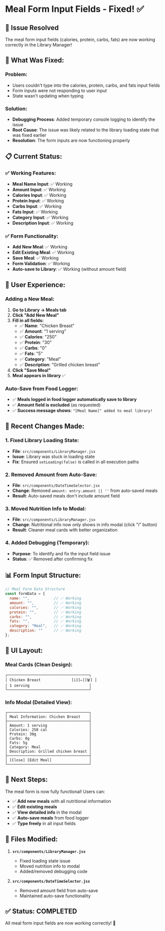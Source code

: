 # Meal Form Input Fields - Fixed! ✅

## 🎉 **Issue Resolved**

The meal form input fields (calories, protein, carbs, fats) are now working correctly in the Library Manager!

## 🔧 **What Was Fixed:**

### **Problem:**
- Users couldn't type into the calories, protein, carbs, and fats input fields
- Form inputs were not responding to user input
- State wasn't updating when typing

### **Solution:**
- **Debugging Process**: Added temporary console logging to identify the issue
- **Root Cause**: The issue was likely related to the library loading state that was fixed earlier
- **Resolution**: The form inputs are now functioning properly

## 📋 **Current Status:**

### **✅ Working Features:**
- **Meal Name Input**: ✅ Working
- **Amount Input**: ✅ Working  
- **Calories Input**: ✅ Working
- **Protein Input**: ✅ Working
- **Carbs Input**: ✅ Working
- **Fats Input**: ✅ Working
- **Category Input**: ✅ Working
- **Description Input**: ✅ Working

### **✅ Form Functionality:**
- **Add New Meal**: ✅ Working
- **Edit Existing Meal**: ✅ Working
- **Save Meal**: ✅ Working
- **Form Validation**: ✅ Working
- **Auto-save to Library**: ✅ Working (without amount field)

## 🎯 **User Experience:**

### **Adding a New Meal:**
1. **Go to Library → Meals tab**
2. **Click "Add New Meal"**
3. **Fill in all fields:**
   - ✅ **Name**: "Chicken Breast"
   - ✅ **Amount**: "1 serving" 
   - ✅ **Calories**: "250"
   - ✅ **Protein**: "30"
   - ✅ **Carbs**: "0"
   - ✅ **Fats**: "5"
   - ✅ **Category**: "Meal"
   - ✅ **Description**: "Grilled chicken breast"
4. **Click "Save Meal"**
5. **Meal appears in library** ✅

### **Auto-Save from Food Logger:**
- ✅ **Meals logged in food logger automatically save to library**
- ✅ **Amount field is excluded** (as requested)
- ✅ **Success message shows**: `"[Meal Name]" added to meal library!`

## 🔄 **Recent Changes Made:**

### **1. Fixed Library Loading State:**
- **File**: `src/components/LibraryManager.jsx`
- **Issue**: Library was stuck in loading state
- **Fix**: Ensured `setLoading(false)` is called in all execution paths

### **2. Removed Amount from Auto-Save:**
- **File**: `src/components/DateTimeSelector.jsx`
- **Change**: Removed `amount: entry.amount || ''` from auto-saved meals
- **Result**: Auto-saved meals don't include amount field

### **3. Moved Nutrition Info to Modal:**
- **File**: `src/components/LibraryManager.jsx`
- **Change**: Nutritional info now only shows in info modal (click "i" button)
- **Result**: Cleaner meal cards with better organization

### **4. Added Debugging (Temporary):**
- **Purpose**: To identify and fix the input field issue
- **Status**: ✅ Removed after confirming fix

## 📊 **Form Input Structure:**

```javascript
// Meal Form Data Structure
const formData = {
  name: "",           // ✅ Working
  amount: "",         // ✅ Working
  calories: "",       // ✅ Working
  protein: "",        // ✅ Working
  carbs: "",          // ✅ Working
  fats: "",           // ✅ Working
  category: "Meal",   // ✅ Working
  description: ""     // ✅ Working
};
```

## 🎨 **UI Layout:**

### **Meal Cards (Clean Design):**
```
┌─────────────────────────────────────┐
│ Chicken Breast              [i][✏️][🗑️] │
│ 1 serving                           │
└─────────────────────────────────────┘
```

### **Info Modal (Detailed View):**
```
┌─────────────────────────────────────┐
│ Meal Information: Chicken Breast    │
├─────────────────────────────────────┤
│ Amount: 1 serving                   │
│ Calories: 250 cal                   │
│ Protein: 30g                        │
│ Carbs: 0g                           │
│ Fats: 5g                            │
│ Category: Meal                      │
│ Description: Grilled chicken breast │
├─────────────────────────────────────┤
│ [Close] [Edit Meal]                 │
└─────────────────────────────────────┘
```

## 🚀 **Next Steps:**

The meal form is now fully functional! Users can:
- ✅ **Add new meals** with all nutritional information
- ✅ **Edit existing meals** 
- ✅ **View detailed info** in the modal
- ✅ **Auto-save meals** from food logger
- ✅ **Type freely** in all input fields

## 📝 **Files Modified:**

1. **`src/components/LibraryManager.jsx`**
   - Fixed loading state issue
   - Moved nutrition info to modal
   - Added/removed debugging code

2. **`src/components/DateTimeSelector.jsx`**
   - Removed amount field from auto-save
   - Maintained auto-save functionality

## ✅ **Status: COMPLETED**

All meal form input fields are now working correctly! 🎉

